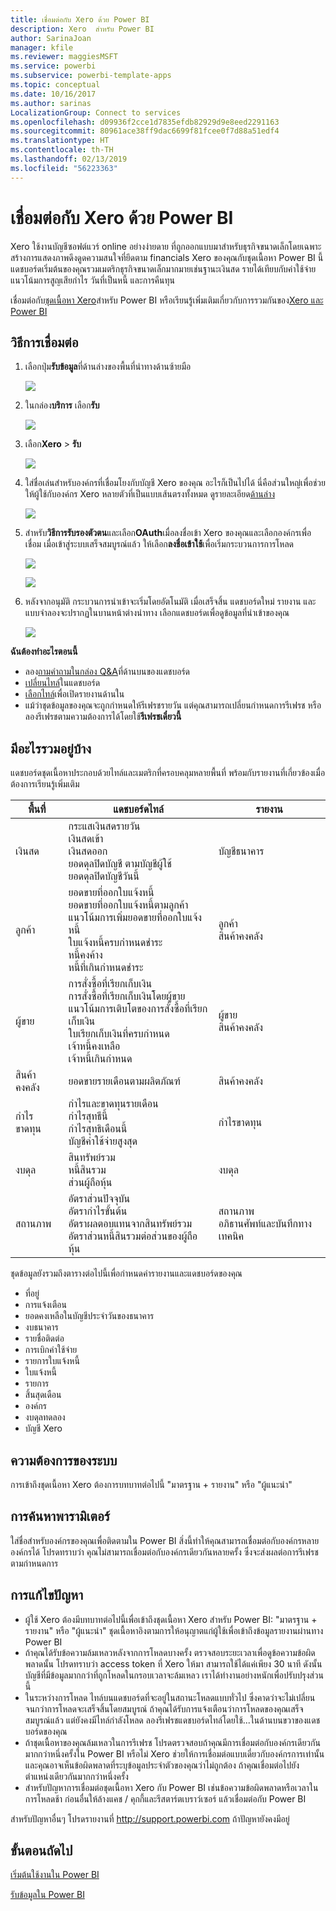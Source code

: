 ```yaml
---
title: เชื่อมต่อกับ Xero ด้วย Power BI
description: Xero  สำหรับ Power BI
author: SarinaJoan
manager: kfile
ms.reviewer: maggiesMSFT
ms.service: powerbi
ms.subservice: powerbi-template-apps
ms.topic: conceptual
ms.date: 10/16/2017
ms.author: sarinas
LocalizationGroup: Connect to services
ms.openlocfilehash: d09936f2cce1d7835efdb82929d9e8eed2291163
ms.sourcegitcommit: 80961ace38ff9dac6699f81fcee0f7d88a51edf4
ms.translationtype: HT
ms.contentlocale: th-TH
ms.lasthandoff: 02/13/2019
ms.locfileid: "56223363"
---
```

# <a name="connect-to-xero-with-power-bi"></a>เชื่อมต่อกับ Xero ด้วย Power BI
Xero ใช้งานบัญชีซอฟต์แวร์ online อย่างง่ายดาย ที่ถูกออกแบบมาสำหรับธุรกิจขนาดเล็กโดยเฉพาะ สร้างการแสดงภาพดึงดูดความสนใจที่ยึดตาม financials Xero ของคุณกับชุดเนื้อหา Power BI นี้ แดชบอร์ดเริ่มต้นของคุณรวมเมตริกธุรกิจขนาดเล็กมากมายเช่นฐานะเงินสด รายได้เทียบกับค่าใช้จ่าย แนวโน้มการสูญเสียกำไร วันที่เป็นหนี้ และการคืนทุน

เชื่อมต่อกับ[ชุดเนื้อหา Xero](https://app.powerbi.com/getdata/services/xero)สำหรับ Power BI หรือเรียนรู้เพิ่มเติมเกี่ยวกับการรวมกันของ[Xero และ Power BI](https://help.xero.com/Power-BI)

## <a name="how-to-connect"></a>วิธีการเชื่อมต่อ
1. เลือกปุ่ม**รับข้อมูล**ที่ด้านล่างของพื้นที่นำทางด้านซ้ายมือ
   
   ![](media/service-connect-to-xero/getdata.png)
2. ในกล่อง**บริการ** เลือก**รับ**
   
   ![](media/service-connect-to-xero/services.png)
3. เลือก**Xero** \> **รับ**
   
   ![](media/service-connect-to-xero/connect.png)
4. ใส่ชื่อเล่นสำหรับองค์กรที่เชื่อมโยงกับบัญชี Xero ของคุณ อะไรก็เป็นไปได้ นี่คือส่วนใหญ่เพื่อช่วยให้ผู้ใช้กับองค์กร Xero หลายตัวที่เป็นแบบเส้นตรงทั้งหมด ดูรายละเอียด[ด้านล่าง](#FindingParams)
   
   ![](media/service-connect-to-xero/params.png)
5. สำหรับ**วิธีการรับรองตัวตน**และเลือก**OAuth**เมื่อลงชื่อเข้า Xero ของคุณและเลือกองค์กรเพื่อเชื่อม เมื่อเข้าสู่ระบบเสร็จสมบูรณ์แล้ว ให้เลือก**ลงชื่อเข้าใช้**เพื่อเริ่มกระบวนการการโหลด
   
    ![](media/service-connect-to-xero/creds.png)
   
    ![](media/service-connect-to-xero/creds2.png)
6. หลังจากอนุมัติ กระบวนการนำเข้าจะเริ่มโดยอัตโนมัติ เมื่อเสร็จสิ้น แดชบอร์ดใหม่ รายงาน และแบบจำลองจะปรากฏในบานหน้าต่างนำทาง เลือกแดชบอร์ดเพื่อดูข้อมูลที่นำเข้าของคุณ
   
     ![](media/service-connect-to-xero/dashboard.png)

**ฉันต้องทำอะไรตอนนี้**

* ลอง[ถามคำถามในกล่อง Q&A](consumer/end-user-q-and-a.md)ที่ด้านบนของแดชบอร์ด
* [เปลี่ยนไทล์](service-dashboard-edit-tile.md)ในแดชบอร์ด
* [เลือกไทล์](consumer/end-user-tiles.md)เพื่อเปิดรายงานด้านใน
* แม้ว่าชุดข้อมูลของคุณจะถูกกำหนดให้รีเฟรชรายวัน แต่คุณสามารถเปลี่ยนกำหนดการรีเฟรช หรือลองรีเฟรชตามความต้องการได้โดยใช้**รีเฟรชเดี๋ยวนี้**

## <a name="whats-included"></a>มีอะไรรวมอยู่บ้าง
แดชบอร์ดชุดเนื้อหาประกอบด้วยไทล์และเมตริกที่ครอบคลุมหลายพื้นที่ พร้อมกับรายงานที่เกี่ยวข้องเมื่อต้องการเรียนรู้เพิ่มเติม  

| พื้นที่ | แดชบอร์ดไทล์ | รายงาน |
| --- | --- | --- |
| เงินสด |กระแสเงินสดรายวัน <br>เงินสดเข้า <br>เงินสดออก <br>ยอดดุลปิดบัญชี ตามบัญชีผู้ใช้ <br>ยอดดุลปิดบัญชีวันนี้ |บัญชีธนาคาร |
| ลูกค้า |ยอดขายที่ออกใบแจ้งหนี้ <br>ยอดขายที่ออกใบแจ้งหนี้ตามลูกค้า <br>แนวโน้มการเพิ่มยอดขายที่ออกใบแจ้งหนี้ <br>ใบแจ้งหนี้ครบกำหนดชำระ <br>หนี้คงค้าง <br>หนี้ที่เกินกำหนดชำระ |ลูกค้า <br>สินค้าคงคลัง |
| ผู้ขาย |การสั่งซื้อที่เรียกเก็บเงิน <br>การสั่งซื้อที่เรียกเก็บเงินโดยผู้ขาย <br>แนวโน้มการเติบโตของการสั่งซื้อที่เรียกเก็บเงิน <br> ใบเรียกเก็บเงินที่ครบกำหนด <br>เจ้าหนี้คงเหลือ <br>เจ้าหนี้เกินกำหนด |ผู้ขาย <br>สินค้าคงคลัง |
| สินค้าคงคลัง |ยอดขายรายเดือนตามผลิตภัณฑ์ |สินค้าคงคลัง |
| กำไรขาดทุน |กำไรและขาดทุนรายเดือน <br>กำไรสุทธีนี้ <br>กำไรสุทธิเดือนนี้ <br>บัญชีค่าใช้จ่ายสูงสุด |กำไรขาดทุน |
| งบดุล |สินทรัพย์รวม <br>หนี้สินรวม <br>ส่วนผู้ถือหุ้น |งบดุล |
| สถานภาพ |อัตราส่วนปัจจุบัน <br>อัตรากำไรขั้นต้น <br> อัตราผลตอบแทนจากสินทรัพย์รวม <br>อัตราส่วนหนี้สินรวมต่อส่วนของผู้ถือหุ้น |สถานภาพ <br>อภิธานศัพท์และบันทึกทางเทคนิค |

ชุดข้อมูลยังรวมถึงตารางต่อไปนี้เพื่อกำหนดค่ารายงานและแดชบอร์ดของคุณ  

* ที่อยู่  
* การแจ้งเตือน  
* ยอดคงเหลือในบัญชีประจำวันของธนาคาร  
* งบธนาคาร  
* รายชื่อติดต่อ  
* การเบิกค่าใช้จ่าย  
* รายการใบแจ้งหนี้  
* ใบแจ้งหนี้  
* รายการ  
* สิ้นสุดเดือน  
* องค์กร  
* งบดุลทดลอง  
* บัญชี Xero

## <a name="system-requirements"></a>ความต้องการของระบบ
การเข้าถึงชุดเนื้อหา Xero ต้องการบทบาทต่อไปนี้ "มาตรฐาน + รายงาน" หรือ "ผู้แนะนำ"

<a name="FindingParams"></a>

## <a name="finding-parameters"></a>การค้นหาพารามิเตอร์
ใส่ชื่อสำหรับองค์กรของคุณเพื่อติดตามใน Power BI สิ่งนี้ทำให้คุณสามารถเชื่อมต่อกับองค์กรหลายองค์กรได้ โปรดทราบว่า คุณไม่สามารถเชื่อมต่อกับองค์กรเดียวกันหลายครั้ง ซึ่งจะส่งผลต่อการรีเฟรชตามกำหนดการ   

## <a name="troubleshooting"></a>การแก้ไขปัญหา
* ผู้ใช้ Xero ต้องมีบทบาทต่อไปนี้เพื่อเข้าถึงชุดเนื้อหา Xero สำหรับ Power BI: "มาตรฐาน + รายงาน" หรือ "ผู้แนะนำ" ชุดเนื้อหาอิงตามการให้อนุญาตแก่ผู้ใช้เพื่อเข้าถึงข้อมูลรายงานผ่านทาง Power BI  
* ถ้าคุณได้รับข้อความล้มเหลวหลังจากการโหลดบางครั้ง ตรวจสอบระยะเวลาเพื่อดูข้อความข้อผิดพลาดนั้น โปรดทราบว่า access token ที่ Xero ให้มา สามารถใช้ได้แค่เพียง 30 นาที ดังนั้นบัญชีที่มีข้อมูลมากกว่าที่ถูกโหลดในกรอบเวลาจะล้มเหลว เราได้ทำงานอย่างหนักเพื่อปรับปรุงส่วนนี้
* ในระหว่างการโหลด ไทล์บนแดชบอร์ดที่จะอยู่ในสถานะโหลดแบบทั่วไป ซึ่งคาดว่าจะไม่เปลี่ยนจนกว่าการโหลดจะเสร็จสิ้นโดยสมบูรณ์ ถ้าคุณได้รับการแจ้งเตือนว่าการโหลดของคุณเสร็จสมบูรณ์แล้ว แต่ยังคงมีไทล์กำลังโหลด ลองรีเฟรชแดชบอร์ดไทล์โดยใช้...ในด้านบนขวาของแดชบอร์ดของคุณ
* ถ้าชุดเนื้อหาของคุณล้มเหลวในการรีเฟรช โปรดตรวจสอบถ้าคุณมีการเชื่อมต่อกับองค์กรเดียวกันมากกว่าหนึ่งครั้งใน Power BI หรือไม่ Xero ช่วยให้การเชื่อมต่อแบบเดี่ยวกับองค์กรการเท่านั้น และคุณอาจเห็นข้อผิดพลาดที่ระบุข้อมูลประจำตัวของคุณว่าไม่ถูกต้อง ถ้าคุณเชื่อมต่อไปยังตำแหน่งเดียวกันมากกว่าหนึ่งครั้ง  
* สำหรับปัญหาการเชื่อมต่อชุดเนื้อหา Xero กับ Power BI เช่นข้อความข้อผิดพลาดหรือเวลาในการโหลดช้า ก่อนอื่นให้ล้างแคช / คุกกี้และรีสตาร์ตเบราว์เซอร์ แล้วเชื่อมต่อกับ Power BI  

สำหรับปัญหาอื่นๆ โปรดรายงานที่ http://support.powerbi.com ถ้าปัญหายังคงมีอยู่

## <a name="next-steps"></a>ขั้นตอนถัดไป
[เริ่มต้นใช้งานใน Power BI](service-get-started.md)

[รับข้อมูลใน Power BI](service-get-data.md)

